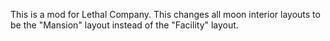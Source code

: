 This is a mod for Lethal Company. This changes all moon interior layouts to be the "Mansion" layout instead of the "Facility" layout.
